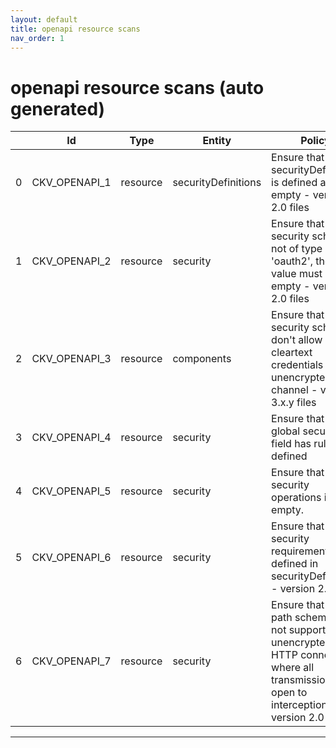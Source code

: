 ```yaml
---
layout: default
title: openapi resource scans
nav_order: 1
---
```


# openapi resource scans (auto generated)

|    | Id            | Type     | Entity              | Policy                                                                                                                                       | IaC     |
|----|---------------|----------|---------------------|----------------------------------------------------------------------------------------------------------------------------------------------|---------|
|  0 | CKV_OPENAPI_1 | resource | securityDefinitions | Ensure that securityDefinitions is defined and not empty - version 2.0 files                                                                 | OpenAPI |
|  1 | CKV_OPENAPI_2 | resource | security            | Ensure that if the security scheme is not of type 'oauth2', the array value must be empty - version 2.0 files                                | OpenAPI |
|  2 | CKV_OPENAPI_3 | resource | components          | Ensure that security schemes don't allow cleartext credentials over unencrypted channel - version 3.x.y files                                | OpenAPI |
|  3 | CKV_OPENAPI_4 | resource | security            | Ensure that the global security field has rules defined                                                                                      | OpenAPI |
|  4 | CKV_OPENAPI_5 | resource | security            | Ensure that security operations is not empty.                                                                                                | OpenAPI |
|  5 | CKV_OPENAPI_6 | resource | security            | Ensure that security requirement defined in securityDefinitions - version 2.0 files                                                          | OpenAPI |
|  6 | CKV_OPENAPI_7 | resource | security            | Ensure that the path scheme does not support unencrypted HTTP connection where all transmissions are open to interception- version 2.0 files | OpenAPI |


---


